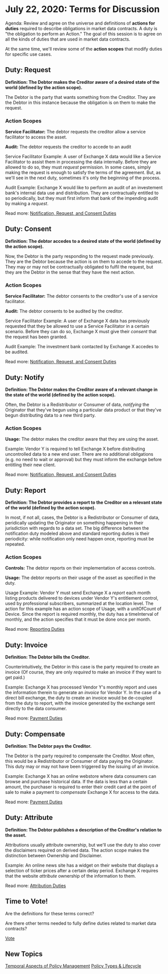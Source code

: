 # July 22, 2020: Terms for Discussion

Agenda: Review and agree on the universe and definitions of **actions for duties** required to describe obligations in market data contracts. A duty is "the obligation to perform an Action." The goal of this session is to agree on all the kinds of duties that are used in market data contracts.

At the same time, we'll review some of the **action scopes** that modify duties for specific use cases.

## Duty: Request

**Definition: The Debtor makes the Creditor aware of a desired state of the world (defined by the action scope).**

The Debtor is the party that wants something from the Creditor. They are the Debtor in this instance because the obligation is on them to make the request.

### Action Scopes

**Service Facilitator:** The debtor requests the creditor allow a service facilitator to access the asset.

**Audit:** The debtor requests the creditor to accede to an audit

Service Facilitator Example: A user of Exchange X data would like a Service Facilitator to assist them in processing the data internally. Before they are allowed to do so, they must *request* permission. In some cases, simply making the request is enough to satisfy the terms of the agreement. But, as we'll see in the next duty, sometimes it's only the beginning of the process.

Audit Example: Exchange X would like to perform an audit of an investement bank's internal data use and distribution. They are contractually entitled to so periodically, but they must first inform that bank of the impending audit by making a *request*.

Read more: [Notification, Request, and Consent Duties](https://github.com/w3c/market-data-odrl-profile/issues/6)

## Duty: Consent

**Definition: The debtor accedes to a desired state of the world (defined by the action scope).**

Now, the Debtor is the party responding to the request made previously. They are the Debtor because the action is on them to accede to the request. They may or may not be contractually obligated to fulfil the request, but they are the Debtor in the sense that they have the next action.

### Action Scopes

**Service Facilitator:** The debtor consents to the creditor's use of a service facilitator.

**Audit:** The debtor consents to be audited by the creditor.

Service Facilitator Example: A user of Exchange X data has previously requested that they be allowed to use a Service Facilitator in a certain scenario. Before they can do so, Exchange X must give their *consent*  that the request has been granted.

Audit Example: The investment bank contacted by Exchange X accedes to be audited.

Read more: [Notification, Request, and Consent Duties](https://github.com/w3c/market-data-odrl-profile/issues/6)

## Duty: Notify

**Definition: The Debtor makes the Creditor aware of a relevant change in the state of the world (defined by the action scope).**

Often, the Debtor is a Redistributor or Consumer of data, *notifying* the Originator that they've begun using a particular data product or that they've begun distributing data to a new third party.

### Action Scopes

**Usage:** The debtor makes the creditor aware that they are using the asset.

Example: Vendor Y is required to tell Exchange X before distributing uncontrolled data to a new end user. There are no additional obligations (e.g. no need to wait or approval) but they must inform the exchange before entitling their new client.

Read more: [Notification, Request, and Consent Duties](https://github.com/w3c/market-data-odrl-profile/issues/6)

## Duty: Report

**Definition: The Debtor provides a report to the Creditor on a relevant state of the world (defined by the action scope).**

In most, if not all, cases, the Debtor is a Redistributor or Consumer of data, peridically updating the Originator on something happening in their jurisdiction with regards to a data set. The big difference between the notification duty modeled above and standard reporting duties is their periodicity: while notification only need happen once, reporting must be repeated.

### Action Scopes

**Controls:** The debtor reports on their implementation of access controls.

**Usage:** The debtor reports on their usage of the asset as specified in the duty.

Usage Example: Vendor Y must send Exchange X a *report* each month listing products delivered to devices under Vendor Y's entitlement control, used by professional subscribers, summarized at the location level. The action for this example has an action scope of Usage, with a unitOfCount of Device. Since the report is required monthly, the duty has a timeInterval of monthly, and the action specifies that it must be done once per month.

Read more: [Reporting Duties](https://github.com/w3c/market-data-odrl-profile/issues/7)

## Duty: Invoice

**Definition: The Debtor bills the Creditor.**

Counterintuitively, the Debtor in this case is the party required to create an invoice (Of course, they are only *required* to make an invoice if they want to get paid.)

Example: Exchange X has processed Vendor Y's monthly report and uses the information therein to generate an *invoice* for Vendor Y. In the case of a direct bill exchange, the duty to create an invoice would be de-coupled from the duty to report, with the invoice generated by the exchange sent directly to the data consumer.

Read more: [Payment Duties](https://github.com/w3c/market-data-odrl-profile/issues/8)

## Duty: Compensate

**Definition: The Debtor pays the Creditor.**

The Debtor is the party required to compensate the Creditor. Most often, this would be a Redistributor or Consumer of data paying the Originator. This duty may or may not have been triggered by the issuing of an invoice.

Example: Exchange X has an online webstore where data consumers can browse and purchase historical data. If the data is less than a certain amount, the purchaser is required to enter their credit card at the point of sale to make a payment to *compensate* Exchange X for access to the data.

Read more: [Payment Duties](https://github.com/w3c/market-data-odrl-profile/issues/8)

## Duty: Attribute

**Definition: The Debtor publishes a description of the Creditor's relation to the asset.**

Attributions usually attribute ownership, but we'll use the duty to also cover the disclaimers required on derived data. The action scope makes the distinction between Ownership and Disclaimer.

Example: An online news site has a widget on their website that displays a selection of ticker prices after a certain delay period. Exchange X requires that the website *attribute* ownership of the information to them.

Read more: [Attribution Duties](https://github.com/w3c/market-data-odrl-profile/issues/9)

## Time to Vote!

Are the definitions for these terms correct?

Are there other terms needed to fully define duties related to market data contracts?

[Vote](https://w3c.github.io/market-data-odrl-profile/Vote)

## New Topics

[Temporal Aspects of Policy Management](https://github.com/w3c/market-data-odrl-profile/issues/12)
[Policy Types & Lifecycle](https://github.com/w3c/market-data-odrl-profile/issues/13)